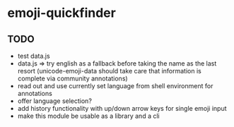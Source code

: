 # emoji-quickfinder

## TODO
- test data.js
- data.js => try english as a fallback before taking the name as the last resort (unicode-emoji-data should take care that information is complete via community annotations)
- read out and use currently set language from shell environment for annotations
- offer language selection?
- add history functionality with up/down arrow keys for single emoji input
- make this module be usable as a library and a cli
